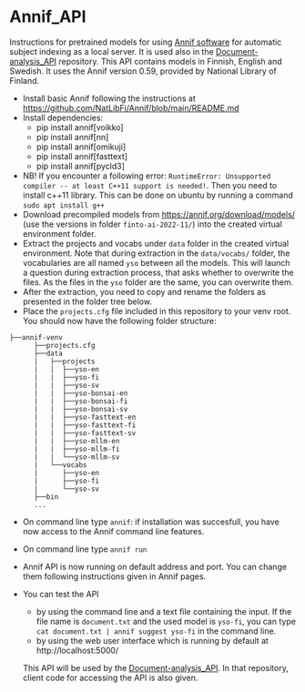 
# Annif_API
Instructions for pretrained models for using [Annif software](https://annif.org/) for automatic subject indexing as a local server. It is used also in the [Document-analysis_API](https://github.com/DALAI-project/Document-analysis_API) repository.
This API contains models in Finnish, English and Swedish. It uses the Annif version 0.59, provided by National Library of Finland. 
- Install basic Annif following the instructions at https://github.com/NatLibFi/Annif/blob/main/README.md
- Install dependencies:
  - pip install annif[voikko]
  - pip install annif[nn]
  - pip install annif[omikuji]
  - pip install annif[fasttext]
  - pip install annif[pycld3]
- NB! If you encounter a following error: `RuntimeError: Unsupported compiler -- at least C++11 support is needed!`. Then you need to install c++11 library. This can be done on ubuntu by running a command `sudo apt install g++`
- Download precompiled models from https://annif.org/download/models/ (use the versions in folder `finto-ai-2022-11/`) into the created virtual environment folder. 
- Extract the projects and vocabs under `data` folder in the created virtual environment. Note that during extraction in the `data/vocabs/` folder, the vocabularies are all named `yso` between all the models. This will launch a question during extraction process, that asks whether to overwrite the files. As the files in the `yso` folder are the same, you can overwrite them.
- After the extraction, you need to copy and rename the folders as presented in the folder tree below. 
- Place the `projects.cfg` file included in this repository to your venv root. You should now have the following folder structure:
```
├──annif-venv 
      ├──projects.cfg
      ├──data
      |   ├──projects
      |   |  ├──yso-en
      |   |  ├──yso-fi
      |   |  ├──yso-sv
      |   |  ├──yso-bonsai-en
      |   |  ├──yso-bonsai-fi
      |   |  ├──yso-bonsai-sv
      |   |  ├──yso-fasttext-en
      |   |  ├──yso-fasttext-fi
      |   |  ├──yso-fasttext-sv
      |   |  ├──yso-mllm-en
      |   |  ├──yso-mllm-fi
      |   |  └──yso-mllm-sv
      |   └──vocabs
      |      ├──yso-en
      |      ├──yso-fi
      |      └──yso-sv
      ├──bin
      ...
```
- On command line type `annif`: if installation was succesfull, you have now access to the Annif command line features.
- On command line type `annif run`
- Annif API is now running on default address and port. You can change them following instructions given in Annif pages.
- You can test the API
  - by using the command line and a text file containing the input. If the file name is `document.txt` and the used model is `yso-fi`, you can type `cat document.txt | annif suggest yso-fi` in the command line.
  - by using the web user interface which is running by default at http://localhost:5000/ 

  This API will be used by the [Document-analysis_API](https://github.com/DALAI-project/Document-analysis_API). In that repository, client code for accessing the API is also given.
